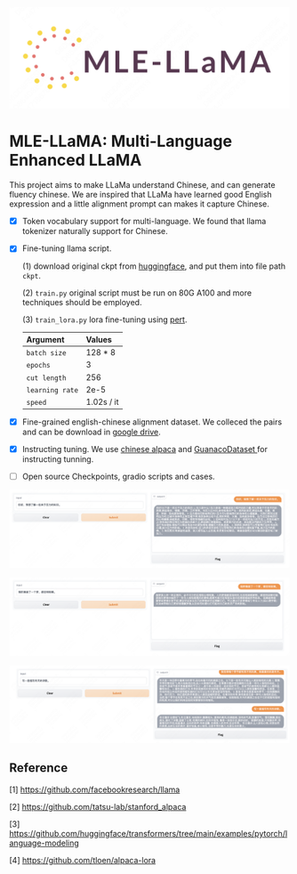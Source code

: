 <p align="center">
     <img src="figures/logo.png" alt="logo" width = "550">
     <br/>
</p> 

# MLE-LLaMA: Multi-Language Enhanced LLaMA

This project aims to make LLaMa understand Chinese, and can generate fluency chinese. We are inspired that LLaMa have learned good English expression and a little alignment prompt can makes it capture Chinese. 

- [X] Token vocabulary support for multi-language. We found that llama tokenizer naturally support for Chinese. 
- [X] Fine-tuning llama script.  

  (1) download original ckpt from [huggingface](https://huggingface.co/decapoda-research/llama-7b-hf), and put them into file path ```ckpt```. 

  (2) ```train.py``` original script must be run on 80G A100 and more techniques should be employed. 
  
  (3) ```train_lora.py``` lora fine-tuning using [pert](https://github.com/huggingface/peft). 
  
  | Argument | Values |
  |------|------|
  | `batch size` | 128 * 8 |
   | `epochs` | 3 |
   | `cut length` | 256 |
   | `learning rate` | 2e-5 |
   | `speed` | 1.02s / it |
  
  
- [X] Fine-grained english-chinese alignment dataset. We colleced the pairs and can be download in [google drive](https://drive.google.com/file/d/1oQJQ6AOppzotlNy4a0zHAUHiXfS-GFYi/view?usp=share_link).
- [X] Instructing tuning. We use [chinese alpaca](https://github.com/carbonz0/alpaca-chinese-dataset) and [GuanacoDataset
](https://huggingface.co/datasets/JosephusCheung/GuanacoDataset) for instructing tunning. 
- [ ] Open source Checkpoints, gradio scripts and cases.

<p align="center">
     <img src="figures/case1.png" alt="case1" width = "750">
     <br/>
</p> 

<p align="center">
     <img src="figures/case2.png" alt="case2" width = "750">
     <br/>
</p> 

<p align="center">
     <img src="figures/case3.png" alt="case3" width = "750">
     <br/>
</p> 







## Reference 
[1] https://github.com/facebookresearch/llama 

[2] https://github.com/tatsu-lab/stanford_alpaca 

[3] https://github.com/huggingface/transformers/tree/main/examples/pytorch/language-modeling

[4] https://github.com/tloen/alpaca-lora
